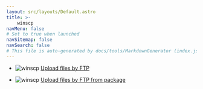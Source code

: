 ```yaml
---
layout: src/layouts/Default.astro
title: >-
    winscp
navMenu: false
# Set to true when launched
navSitemap: false
navSearch: false
# This file is auto-generated by docs/tools/MarkdownGenerator (index.js)
---
```


<ul>

<li>

![winscp](https://i.octopus.com/library/step-templates/winscp.png) [Upload files by FTP](/integrations/winscp/upload-files-by-ftp)

</li>
        
<li>

![winscp](https://i.octopus.com/library/step-templates/winscp.png) [Upload files by FTP from package](/integrations/winscp/upload-files-by-ftp-from-package)

</li>
        
</ul>
